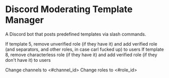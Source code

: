 # Discord Moderating Template Manager

A Discord bot that posts predefined templates via slash commands.


If template 5, remove unverified role (if they have it) and add verified role (and separators, and other roles, in case carl fucked up) to users
If template 8, remove characterless role (if they have it) and add verified role (if they don't have it) to users

Change channels to <#channel_id>
Change roles to <#role_id>